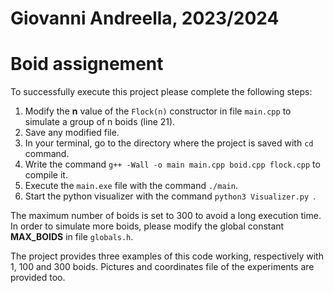 # Giovanni Andreella, 2023/2024
# Boid assignement
To successfully execute this project please complete the following steps:
1. Modify the __n__ value of the `Flock(n)` constructor in file `main.cpp` to simulate a group of n boids (line 21).
2. Save any modified file.
3. In your terminal, go to the directory where the project is saved with `cd` command. 
4. Write the command `g++ -Wall -o main main.cpp boid.cpp flock.cpp` to compile it.
5. Execute the `main.exe` file with the command `./main`.
6. Start the python visualizer with the command `python3 Visualizer.py `.

The maximum number of boids is set to 300 to avoid a long execution time.
In order to simulate more boids, please modify the global constant __MAX_BOIDS__ in file `globals.h`.

The project provides three examples of this code working, respectively with 1, 100 and 300 boids.
Pictures and coordinates file of the experiments are provided too.
